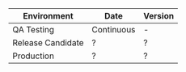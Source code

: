 | Environment | Date | Version |
| -------- | ------- | ------- |
| QA Testing | Continuous | - |
| Release Candidate  | ? | ? |
| Production | ? | ? |
